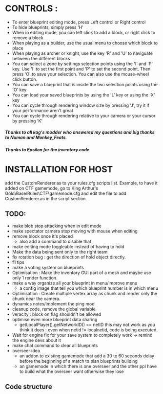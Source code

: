 # CONTROLS :
- To enter blueprint editing mode, press Left control or Right control
- To hide blueprints, simply press 'H'
- When in editing mode, you can left click to add a block, or right click to remove a block
- When playing as a builder, use the usual menu to choose which block to place
- When playing as archer or knight, use the key 'R' and 'U' to naviguate between the different blocks
- You can select a zone by settings selection points using the 'I' and 'P' key. Use 'I' to set the first point and 'P' to set the second point. Then press 'O' to save your selection. You can also use the mouse-wheel click button.
- You can save a blueprint that is inside the two selection points using the 'O' key
- You can load your saved blueprints by using the 'L' key or using the 'X' key
- You can cycle through rendering window size by pressing 'J', try it if your performance aren't great
- You can cycle through rendering relative to your camera or your cursor by pressing 'K'
##### Thanks to all kag's modder who answered my questions and big thanks to Numan and Monkey_Feats.
##### Thanks to Epsilon for the inventory code

# INSTALLATION FOR HOST
add the CustomRenderer.as to your rules.cfg scripts list. Example, to have it added on CTF gamemode, go to King Arthur's Gold\Base\Rules\CTF\gamemode.cfg and edit the file to add CustomRenderer.as in the script section.

## TODO:
- make blob stop attacking when in edit mode
- make spectator camera stop moving with mouse when editing
- remove block once it's placed
    - also add a command to disable that
- make editing mode toggleable instead of having to hold
- Make the data being sent only to the right team
- fix rotation bug : get the direction of hold object directly.
- f1 tips
- make a voting system on blueprints
- Optimisation : Make the inventory GUI part of a mesh and maybe use only 1 render function.
- make a way organize all your blueprint in menu/improve menu
    - a config image that tell you which blueprint number is in which menu
- Optimisation : Create multiple vertex array as chunk and render only the chunk near the camera.
- dynamics notes/implement the ping mod
- cleanup code, remove the global variable
- veracity : block on flag shouldn't be allowed 
- optimise even more blueprint data sharing
    - getLocalPlayer().getNetworkID() == netID this may not work as you think it does : even when netid != localnetid, code is being executed.
- Wait for engine fix for your save system to completely work -> remind the engine devs about it
- make chat command to clear all blueprints
- overseer idea
    - an addon to existing gamemode that add a 30 to 60 seconds delay before the beginning of a match to plan blueprints building
    - an gamemode in which there is one overseer and the other ppl have to build what the overseer want otherwise they lose

## Code structure
